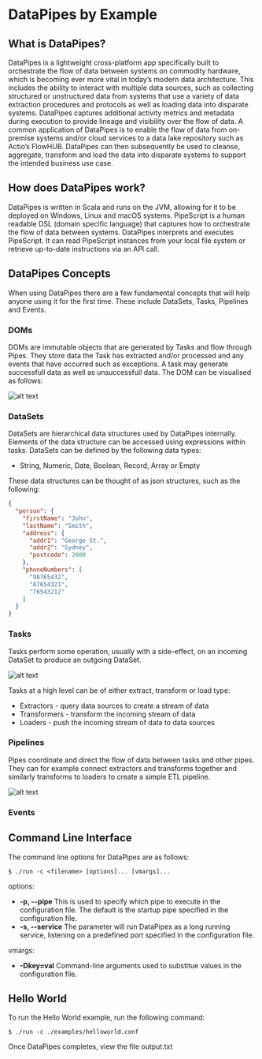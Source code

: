 # DataPipes by Example

## What is DataPipes?
DataPipes is a lightweight cross-platform app specifically built to orchestrate the flow of data between systems on commodity hardware, which is becoming ever more vital in today’s modern data architecture. This includes the ability to interact with multiple data sources, such as collecting structured or unstructured data from systems that use a variety of data extraction procedures and protocols as well as loading data into disparate systems. DataPipes captures additional activity metrics and metadata during execution to provide lineage and visibility over the flow of data. A common application of DataPipes is to enable the flow of data from on-premise systems and/or cloud services to a data lake repository such as Actio’s FlowHUB. DataPipes can then subsequently be used to cleanse, aggregate, transform and load the data into disparate systems to support the intended business use case.

## How does DataPipes work?
DataPipes is written in Scala and runs on the JVM, allowing for it to be deployed on Windows, Linux and macOS systems. PipeScript is a human readable DSL (domain specific language) that captures how to orchestrate the flow of data between systems. DataPipes interprets and executes PipeScript. It can read PipeScript instances from your local file system or retrieve up-to-date instructions via an API call.

## DataPipes Concepts
When using DataPipes there are a few fundamental concepts that will help anyone using it for the first time. These include DataSets, Tasks, Pipelines and Events.

### DOMs
DOMs are immutable objects that are generated by Tasks and flow through Pipes. They store data the Task has extracted and/or processed and any events that have occurred such as exceptions. A task may generate successfull data as well as unsuccessfull data. The DOM can be visualised as follows:

![alt text](http://yuml.me/c1ffb909.png)

### DataSets
DataSets are hierarchical data structures used by DataPipes internally. Elements of the data structure can be accessed using expressions within tasks. DataSets can be defined by the following data types: 

* String, Numeric, Date, Boolean, Record, Array or Empty

These data structures can be thought of as json structures, such as the following:

```json
{
  "person": {
    "firstName": "John",
    "lastName": "Smith",
    "address": {
      "addr1": "George St.",
      "addr2": "Sydney",
      "postcode": 2000
    },
    "phoneNumbers": [
      "98765432",
      "87654321",
      "76543212"
    ]
  }
}
```

### Tasks
Tasks perform some operation, usually with a side-effect, on an incoming DataSet to produce an outgoing DataSet.

![alt text](http://yuml.me/diagram/scruffy/activity/(start)->(Task)->(end))

Tasks at a high level can be of either extract, transform or load type:

* Extractors - query data sources to create a stream of data
* Transformers - transform the incoming stream of data
* Loaders - push the incoming stream of data to data sources


### Pipelines
Pipes coordinate and direct the flow of data between tasks and other pipes. They can for example connect extractors and transforms together and similarly transforms to loaders to create a simple ETL pipeline.

![alt text](http://yuml.me/diagram/scruffy/activity/(start)->(Extract)->(Transform)->(Load)->(end))

### Events


## Command Line Interface
The command line options for DataPipes are as follows:

```shell
$ ./run -c <filename> [options]... [vmargs]...

```

options:
* **-p, --pipe**
    This is used to specify which pipe to execute in the configuration file. The default is the startup pipe specified in the configuration file.
* **-s, --service**
    The parameter will run DataPipes as a long running service, listening on a predefined port specified in the configuration file.

vmargs:
* **-Dkey=val**
    Command-line arguments used to substitue values in the configuration file.


## Hello World

To run the Hello World example, run the following command:

```shell
$ ./run -c ./examples/helloworld.conf
```

Once DataPipes completes, view the file output.txt